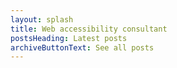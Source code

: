 ```yaml
---
layout: splash
title: Web accessibility consultant
postsHeading: Latest posts
archiveButtonText: See all posts
---
```

